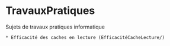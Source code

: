 # TravauxPratiques
Sujets de travaux pratiques informatique

    * Efficacité des caches en lecture (EfficacitéCacheLecture/)